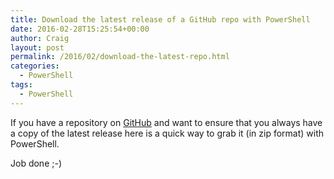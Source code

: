 ```yaml
---
title: Download the latest release of a GitHub repo with PowerShell
date: 2016-02-28T15:25:54+00:00
author: Craig
layout: post
permalink: /2016/02/download-the-latest-repo.html
categories:
  - PowerShell
tags:
  - PowerShell
---
```

If you have a repository on <a href="https://github.com" target="_blank">GitHub</a> and want to ensure that you always have a copy of the latest release here is a quick way to grab it (in zip format) with PowerShell.

<script src="https://gist.github.com/chelnak/8614ffb320c20c1219f9.js"></script>

Job done ;-)